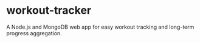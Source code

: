 # workout-tracker
A Node.js and MongoDB web app for easy workout tracking and long-term progress aggregation.
